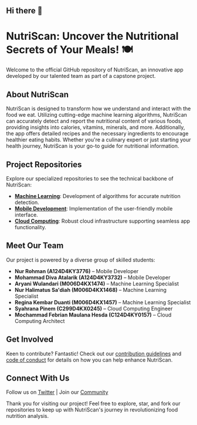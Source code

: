 ## Hi there 👋

# NutriScan: Uncover the Nutritional Secrets of Your Meals! 🍽️

Welcome to the official GitHub repository of NutriScan, an innovative app developed by our talented team as part of a capstone project.

## About NutriScan

NutriScan is designed to transform how we understand and interact with the food we eat. Utilizing cutting-edge machine learning algorithms, NutriScan can accurately detect and report the nutritional content of various foods, providing insights into calories, vitamins, minerals, and more. Additionally, the app offers detailed recipes and the necessary ingredients to encourage healthier eating habits. Whether you're a culinary expert or just starting your health journey, NutriScan is your go-to guide for nutritional information.

## Project Repositories
Explore our specialized repositories to see the technical backbone of NutriScan:
- [**Machine Learning**](link-to-machine-learning-repo): Development of algorithms for accurate nutrition detection.
- [**Mobile Development**](link-to-mobile-development-repo): Implementation of the user-friendly mobile interface.
- [**Cloud Computing**](https://github.com/NutriScann/cloud-computing.git): Robust cloud infrastructure supporting seamless app functionality.

## Meet Our Team
Our project is powered by a diverse group of skilled students:
- **Nur Rohman (A124D4KY3776)** – Mobile Developer
- **Mohammad Diva Atalarik (A124D4KY3732)** – Mobile Developer
- **Aryani Wulandari (M006D4KX1474)** – Machine Learning Specialist
- **Nur Halimatus Sa'diah (M006D4KX1468)** – Machine Learning Specialist
- **Regina Kembar Duanti (M006D4KX1457)** – Machine Learning Specialist
- **Syahrana Pinem (C299D4KX0245)** – Cloud Computing Engineer
- **Mochammad Febrian Maulana Hesda (C124D4KY0157)** – Cloud Computing Architect

## Get Involved
Keen to contribute? Fantastic! Check out our [contribution guidelines](link-to-contribution-guidelines) and [code of conduct](link-to-code-of-conduct) for details on how you can help enhance NutriScan.

## Connect With Us
Follow us on [Twitter](link-to-twitter) | Join our [Community](link-to-community)

Thank you for visiting our project! Feel free to explore, star, and fork our repositories to keep up with NutriScan's journey in revolutionizing food nutrition analysis.


